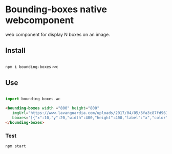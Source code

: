 # Bounding-boxes native webcomponent
web component for display N boxes on an image.
## Install

```bash

npm i bounding-boxes-wc

```

## Use

```js

import bounding-boxes-wc

```

```html
<bounding-boxes width ="800" height="800" 
   imgUrl="https://www.lavanguardia.com/uploads/2017/04/05/5fa3c87fd961d.jpeg"
   bboxes='[{"x":10,"y":20,"width":400,"height":400,"label":"x","color":"blue"},{"x":100,"y":200,"width":200,"height":200,"label":"x"}]'>
</bounding-boxes>	
```

### Test

```bash
npm start
```                                               
                                                 

